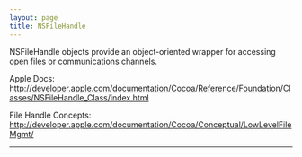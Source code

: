 ```yaml
---
layout: page
title: NSFileHandle
---
```


NSFileHandle objects provide an object-oriented wrapper for accessing open files or communications channels.

Apple Docs:
http://developer.apple.com/documentation/Cocoa/Reference/Foundation/Classes/NSFileHandle_Class/index.html

File Handle Concepts: http://developer.apple.com/documentation/Cocoa/Conceptual/LowLevelFileMgmt/

----

